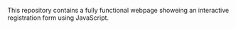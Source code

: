 This repository contains a fully functional webpage showeing an interactive registration form using JavaScript.
